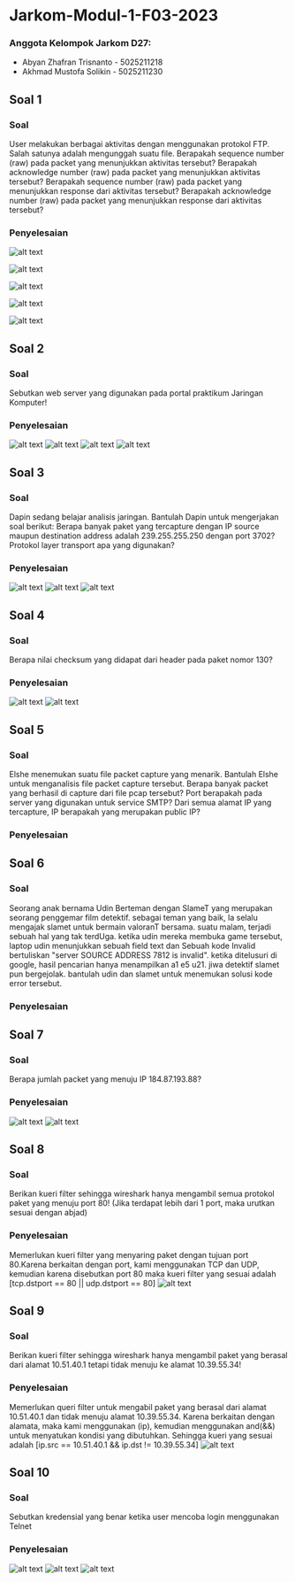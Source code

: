 # Jarkom-Modul-1-F03-2023
### Anggota Kelompok Jarkom D27:
- Abyan Zhafran Trisnanto - 5025211218
- Akhmad Mustofa Solikin - 5025211230

## Soal 1
### Soal

User melakukan berbagai aktivitas dengan menggunakan protokol FTP. Salah satunya adalah mengunggah suatu file.
Berapakah sequence number (raw) pada packet yang menunjukkan aktivitas tersebut? 
Berapakah acknowledge number (raw) pada packet yang menunjukkan aktivitas tersebut? 
Berapakah sequence number (raw) pada packet yang menunjukkan response dari aktivitas tersebut?
Berapakah acknowledge number (raw) pada packet yang menunjukkan response dari aktivitas tersebut?

### Penyelesaian
![alt text](https://github.com/KleponPutu21/Jarkom-Modul-1-F03-2023/blob/main/img/1.1.png?raw=true)

![alt text](https://github.com/KleponPutu21/Jarkom-Modul-1-F03-2023/blob/main/img/1.2.png?raw=true)

![alt text](https://github.com/KleponPutu21/Jarkom-Modul-1-F03-2023/blob/main/img/1.3.png?raw=true)

![alt text](https://github.com/KleponPutu21/Jarkom-Modul-1-F03-2023/blob/main/img/1.4.png?raw=true)

![alt text](https://github.com/KleponPutu21/Jarkom-Modul-1-F03-2023/blob/main/img/1.5.jpg?raw=true)

## Soal 2
### Soal
Sebutkan web server yang digunakan pada portal praktikum Jaringan Komputer!
### Penyelesaian
![alt text](https://github.com/KleponPutu21/Jarkom-Modul-1-F03-2023/blob/main/img/2.1.png?raw=true)
![alt text](https://github.com/KleponPutu21/Jarkom-Modul-1-F03-2023/blob/main/img/2.2.png?raw=true)
![alt text](https://github.com/KleponPutu21/Jarkom-Modul-1-F03-2023/blob/main/img/2.3.png?raw=true)
![alt text](https://github.com/KleponPutu21/Jarkom-Modul-1-F03-2023/blob/main/img/2.4.jpg?raw=true)

## Soal 3
### Soal
Dapin sedang belajar analisis jaringan. Bantulah Dapin untuk mengerjakan soal berikut:
Berapa banyak paket yang tercapture dengan IP source maupun destination address adalah 239.255.255.250 dengan port 3702?
Protokol layer transport apa yang digunakan?
### Penyelesaian
![alt text](https://github.com/KleponPutu21/Jarkom-Modul-1-F03-2023/blob/main/img/3.1.png?raw=true)
![alt text](https://github.com/KleponPutu21/Jarkom-Modul-1-F03-2023/blob/main/img/3.2.png?raw=true)
![alt text](https://github.com/KleponPutu21/Jarkom-Modul-1-F03-2023/blob/main/img/3.3.jpg?raw=true)


## Soal 4
### Soal
Berapa nilai checksum yang didapat dari header pada paket nomor 130?
### Penyelesaian
![alt text](https://github.com/KleponPutu21/Jarkom-Modul-1-F03-2023/blob/main/img/4.1.png?raw=true)
![alt text](https://github.com/KleponPutu21/Jarkom-Modul-1-F03-2023/blob/main/img/4.2.jpg?raw=true)



## Soal 5
### Soal
Elshe menemukan suatu file packet capture yang menarik. Bantulah Elshe untuk menganalisis file packet capture tersebut.
Berapa banyak packet yang berhasil di capture dari file pcap tersebut?
Port berapakah pada server yang digunakan untuk service SMTP?
Dari semua alamat IP yang tercapture, IP berapakah yang merupakan public IP?

### Penyelesaian


## Soal 6
### Soal
Seorang anak bernama Udin Berteman dengan SlameT yang merupakan seorang penggemar film detektif. sebagai teman yang baik, Ia selalu mengajak slamet untuk bermain valoranT bersama. suatu malam, terjadi sebuah hal yang tak terdUga. ketika udin mereka membuka game tersebut, laptop udin menunjukkan sebuah field text dan Sebuah kode Invalid bertuliskan "server SOURCE ADDRESS 7812 is invalid". ketika ditelusuri di google, hasil pencarian hanya menampilkan a1 e5 u21. jiwa detektif slamet pun bergejolak. bantulah udin dan slamet untuk menemukan solusi kode error tersebut.
### Penyelesaian


## Soal 7
### Soal
Berapa jumlah packet yang menuju IP 184.87.193.88?
### Penyelesaian
![alt text](https://github.com/KleponPutu21/Jarkom-Modul-1-F03-2023/blob/main/img/7.1.png?raw=true)
![alt text](https://github.com/KleponPutu21/Jarkom-Modul-1-F03-2023/blob/main/img/7.2.jpg?raw=true)

## Soal 8
### Soal
Berikan kueri filter sehingga wireshark hanya mengambil semua protokol paket yang menuju port 80! (Jika terdapat lebih dari 1 port, maka urutkan sesuai dengan abjad)
### Penyelesaian
Memerlukan kueri filter yang menyaring paket dengan tujuan port 80.Karena berkaitan dengan port, kami menggunakan TCP dan UDP, kemudian karena disebutkan port 80 maka kueri filter yang sesuai adalah [tcp.dstport == 80 || udp.dstport == 80]
![alt text](https://github.com/KleponPutu21/Jarkom-Modul-1-F03-2023/blob/main/img/8.1.jpg?raw=true)

## Soal 9
### Soal
Berikan kueri filter sehingga wireshark hanya mengambil paket yang berasal dari alamat 10.51.40.1 tetapi tidak menuju ke alamat 10.39.55.34!
### Penyelesaian
Memerlukan queri filter untuk mengabil paket yang berasal dari alamat 10.51.40.1 dan tidak menuju alamat 10.39.55.34. Karena berkaitan dengan alamata, maka kami menggunakan (ip), kemudian menggunakan and(&&) untuk menyatukan kondisi yang dibutuhkan. Sehingga kueri yang sesuai adalah [ip.src == 10.51.40.1 && ip.dst != 10.39.55.34]
![alt text](https://github.com/KleponPutu21/Jarkom-Modul-1-F03-2023/blob/main/img/9.1.jpg?raw=true)

## Soal 10
### Soal
Sebutkan kredensial yang benar ketika user mencoba login menggunakan Telnet
### Penyelesaian
![alt text](https://github.com/KleponPutu21/Jarkom-Modul-1-F03-2023/blob/main/img/10.1.png?raw=true)
![alt text](https://github.com/KleponPutu21/Jarkom-Modul-1-F03-2023/blob/main/img/10.2.png?raw=true)
![alt text](https://github.com/KleponPutu21/Jarkom-Modul-1-F03-2023/blob/main/img/10.3.jpg?raw=true)

